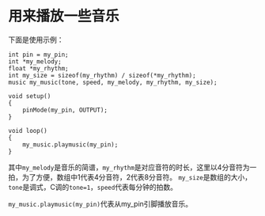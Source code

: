 # 用来播放一些音乐

下面是使用示例：

```
int pin = my_pin;
int *my_melody; 
float *my_rhythm;
int my_size = sizeof(my_rhythm) / sizeof(*my_rhythm);
music my_music(tone, speed, my_melody, my_rhythm, my_size);

void setup()
{
    pinMode(my_pin, OUTPUT);
}

void loop()
{
    my_music.playmusic(my_pin);
}
```

其中`my_melody`是音乐的简谱，`my_rhythm`是对应音符的时长，这里以4分音符为一拍，为了方便，数组中1代表4分音符，2代表8分音符。
`my_size`是数组的大小，`tone`是调式，C调的`tone=1`，`speed`代表每分钟的拍数。

`my_music.playmusic(my_pin)`代表从my_pin引脚播放音乐。
